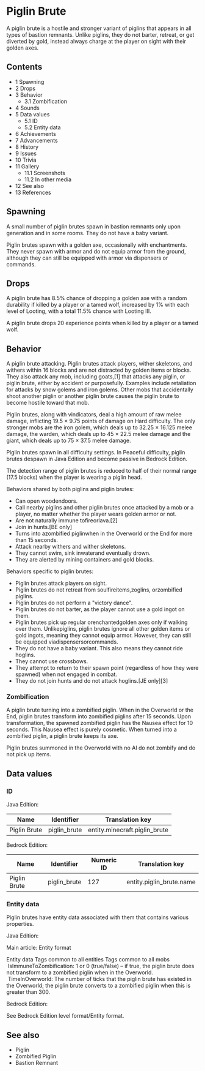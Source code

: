 # Piglin Brute
A piglin brute is a hostile and stronger variant of piglins that appears in all types of bastion remnants. Unlike piglins, they do not barter, retreat, or get diverted by gold, instead always charge at the player on sight with their golden axes.

## Contents
- 1 Spawning
- 2 Drops
- 3 Behavior
	- 3.1 Zombification
- 4 Sounds
- 5 Data values
	- 5.1 ID
	- 5.2 Entity data
- 6 Achievements
- 7 Advancements
- 8 History
- 9 Issues
- 10 Trivia
- 11 Gallery
	- 11.1 Screenshots
	- 11.2 In other media
- 12 See also
- 13 References

## Spawning
A small number of piglin brutes spawn in bastion remnants only upon generation and in some rooms. They do not have a baby variant.

Piglin brutes spawn with a golden axe, occasionally with enchantments. They never spawn with armor and do not equip armor from the ground, although they can still be equipped with armor via dispensers or commands.

## Drops
A piglin brute has 8.5% chance of dropping a golden axe with a random durability if killed by a player or a tamed wolf, increased by 1% with each level of Looting, with a total 11.5% chance with Looting III.

A piglin brute drops 20 experience points when killed by a player or a tamed wolf.

## Behavior
A piglin brute attacking.
Piglin brutes attack players, wither skeletons, and withers within 16 blocks and are not distracted by golden items or blocks. They also attack any mob, including goats,[1] that attacks any piglin, or piglin brute, either by accident or purposefully. Examples include retaliation for attacks by snow golems and iron golems. Other mobs that accidentally shoot another piglin or another piglin brute causes the piglin brute to become hostile toward that mob.  

Piglin brutes, along with vindicators, deal a high amount of raw melee damage, inflicting 19.5 × 9.75 points of damage on Hard difficulty. The only stronger mobs are the iron golem, which deals up to 32.25 × 16.125 melee damage, the warden, which deals up to 45 × 22.5 melee damage and the giant, which deals up to 75 × 37.5 melee damage.

Piglin brutes spawn in all difficulty settings. In Peaceful difficulty, piglin brutes despawn in Java Edition and become passive in Bedrock Edition.

The detection range of piglin brutes is reduced to half of their normal range (17.5 blocks) when the player is wearing a piglin head.

Behaviors shared by both piglins and piglin brutes:

- Can open woodendoors.
- Call nearby piglins and other piglin brutes once attacked by a mob or a player, no matter whether the player wears golden armor or not.
- Are not naturally immune tofireorlava.[2]
- Join in hunts.‌[BE  only]
- Turns into azombified piglinwhen in the Overworld or the End for more than 15 seconds.
- Attack nearby withers and wither skeletons.
- They cannot swim, sink inwaterand eventually drown.
- They are alerted by mining containers and gold blocks.

Behaviors specific to piglin brutes:

- Piglin brutes attack players on sight.
- Piglin brutes do not retreat from soulfireitems,zoglins, orzombified piglins.
- Piglin brutes do not perform a "victory dance".
- Piglin brutes do not barter, as the player cannot use a gold ingot on them.
- Piglin brutes pick up regular orenchantedgolden axes only if walking over them. Unlikepiglins, piglin brutes ignore all other golden items or gold ingots, meaning they cannot equip armor. However, they can still be equipped viadispensersorcommands.
- They do not have a baby variant. This also means they cannot ride hoglins.
- They cannot use crossbows.
- They attempt to return to their spawn point (regardless of how they were spawned) when not engaged in combat.
- They do not join hunts and do not attack hoglins.‌[JE  only][3]

### Zombification
A piglin brute turning into a zombified piglin.
When in the Overworld or the End, piglin brutes transform into zombified piglins after 15 seconds. Upon transformation, the spawned zombified piglin has the Nausea effect for 10 seconds. This Nausea effect is purely cosmetic. When turned into a zombified piglin, a piglin brute keeps its axe.

Piglin brutes summoned in the Overworld with no AI do not zombify and do not pick up items.

## Data values
### ID
Java Edition:

| Name         | Identifier   | Translation key               |
|--------------|--------------|-------------------------------|
| Piglin Brute | piglin_brute | entity.minecraft.piglin_brute |

Bedrock Edition:

| Name         | Identifier   | Numeric ID | Translation key          |
|--------------|--------------|------------|--------------------------|
| Piglin Brute | piglin_brute | 127        | entity.piglin_brute.name |

### Entity data
Piglin brutes have entity data associated with them that contains various properties.

Java Edition:

Main article: Entity format

 Entity data
Tags common to all entities
Tags common to all mobs
 IsImmuneToZombification: 1 or 0 (true/false) – if true, the piglin brute does not transform to a zombified piglin when in the Overworld.
 TimeInOverworld: The number of ticks that the piglin brute has existed in the Overworld; the piglin brute converts to a zombified piglin when this is greater than 300.

Bedrock Edition:

See Bedrock Edition level format/Entity format.
## See also
- Piglin
- Zombified Piglin
- Bastion Remnant


